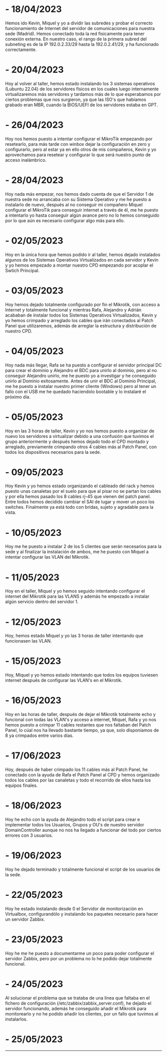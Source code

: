 # - **18/04/2023**
Hemos ido Kevin, Miquel y yo a dividir las subredes y probar el correcto funcionamiento de Internet del servidor de comunicaciones para nuestra sede (Madrid).
Hemos conectado toda la red fisicamente para tener conexión externa. En nuestro caso, el rango de la primera subred del subneting es de la IP 192.0.2.33/29 hasta la 192.0.2.41/29, y ha funcionado correctamente.

# - **20/04/2023**
Hoy al volver al taller, hemos estado instalando los 3 sistemas operativos (Lubuntu 22.04) de los servidores físicos en los cuales luego internamente virtualizaremos más servidores y tardamos más de lo que esperabamos por ciertos problemas que nos surgieron, ya que las ISO's que habíamos grabado eran MBR, cuando la BIOS/UEFI de los servidores estaba en GPT.

# - **26/04/2023**
Hoy nos hemos puesto a intentar configurar el MikroTik empezando por resetearlo, para más tarde con winbox dejar la configuración en zero y configurarlo, pero al estar ya en ello otros de mis compañeros, Kevin y yo aprovechamos para resetear y configurar lo que será nuestro punto de acceso inalámbrico.

# - **28/04/2023**
Hoy nada más empezar, nos hemos dado cuenta de que el Servidor 1 de nuestra sede no arrancaba con su Sistema Operativo y me he puesto a instalarlo de nuevo, después al no conseguir mi compañero Miquel configurar el MikroTik para conseguir internet a través de él, me he puesto a intentarlo yo hasta conseguir algún avance pero no lo hemos conseguido por lo que aún es necesario configurar algo más para ello.

# - **02/05/2023**
Hoy en la única hora que hemos podido ir al taller, hemos dejado instalados algunos de los Sistemas Operativos Virtualizados en cada servidor y Kevin y yo hemos empezado a montar nuestro CPD empezando por acoplar el Swtich Principal.

# - **03/05/2023**
Hoy hemos dejado totalmente configurado por fin el Mikrotik, con acceso a Internet y totalmente funcional y mientras Rafa, Alejandro y Adrián acababan de instalar todos los Sistemas Operativos Virtualizados, Kevin y yo hemos crimpado y arreglado los cables que irán conectados al Patch Panel que utilizaremos, además de arreglar la estructura y distribución de nuestro CPD.

# - **04/05/2023**
Hoy nada más llegar, Rafa se ha puesto a configurar el servidor principal DC para crear el dominio y Alejandro el BDC para unirlo al dominio, pero al no conseguir Alejandro unirlo, me he puesto yo a investigar y he conseguido unirlo al Dominio exitosamente. Antes de unir el BDC al Dominio Principal, me he puesto a instalar nuestro primer cliente (Windows) pero al tener un fallo con el USB me he quedado haciendolo bootable y lo instalaré el próximo día.

# - **05/05/2023**
Hoy en las 3 horas de taller, Kevin y yo nos hemos puesto a organizar de nuevo los servidores a virtualizar debido a una confusión que tuvimos el grupo anteriormente y después hemos dejado todo el CPD montado y arreglado, previamente crimpando otros 4 cables más al Patch Panel, con todos los dispositivos necesarios para la sede.

# - **09/05/2023**
Hoy Kevin y yo hemos estado organizando el cableado del rack y hemos puesto unas canaletas por el suelo para que al pisar no se partan los cables y por ella hemos pasado los 8 cables rj-45 que vienen del patch panel. Entre todos hemos decidido cambiar el SAI de lugar y mover un poco los switches. Finalmente ya está todo con bridas, sujeto y agradable para la vista.

# - **10/05/2023**
Hoy me he puesto a instalar 2 de los 5 clientes que serán necesarios para la sede y al finalizar la instalación de ambos, me he puesto con Miquel a intentar configurar las VLAN del Mikrotik.

# - **11/05/2023**
Hoy en el taller, Miquel y yo hemos seguido intentando configurar el internet del Mikrotik para las VLANS y además he empezado a instalar algún servicio dentro del servidor 1.

# - **12/05/2023**
Hoy, hemos estado Miquel y yo las 3 horas de taller intentando que funcionasen las VLAN.

# - **15/05/2023**
Hoy, Miquel y yo hemos estado intentando que todos los equipos tuviesen internet después de configurar las VLAN's en el Mikrotik.

# - **16/05/2023**
Hoy en las horas de taller, después de dejar el Mikrotik totalmente echo y funcional con todas las VLAN's y acceso a internet, Miquel, Rafa y yo nos hemos puesto a crimpar 11 cables restantes que nos faltaban del Patch Panel, lo cúal nos ha llevado bastante tiempo, ya que, solo disponíamos de 8 ya crimpados entre varios días.

# - **17/06/2023**
Hoy, después de haber crimpado los 11 cables más al Patch Panel, he conectado con la ayuda de Rafa el Patch Panel al CPD y hemos organizado todos los cables por las canaletas y todo el recorrido de ellos hasta los equipos finales.

# - **18/06/2023**
Hoy he echo con la ayuda de Alejandro todo el script para crear e implementar todos los Usuarios, Grupos y OU's de nuestro servidor DomainController aunque no nos ha llegado a funcionar del todo por ciertos errores con 3 usuarios.

# - **19/06/2023**
Hoy he dejado terminado y totalmente funcional el script de los usuarios de la sede.

# - **22/05/2023**
Hoy he estado instalando desde 0 el Servidor de monitorización en Virtualbox, configurandólo y instalando los paquetes necesario para hacer un servidor Zabbix.

# - **23/05/2023**
Hoy he me he puesto a documentarme un poco para poder configurar el servidor Zabbix, pero por un problema no lo he podido dejar totalmente funcional.

# - **24/05/2023**
Al solucionar el problema que se trataba de una línea que faltaba en el fichero de configuración (/etc/zabbix/zabbix_server.conf), he dejado el servidor funcionando, además he conseguido añadir el Mikrotik para monitorearlo y no he podido añadir los clientes, por un fallo que tuvimos al instalarlos.

# - **25/05/2023**
***
